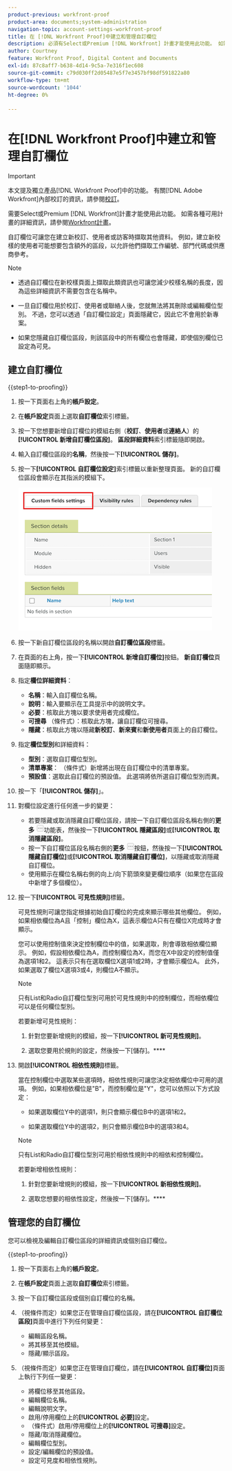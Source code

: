 ```yaml
---
product-previous: workfront-proof
product-area: documents;system-administration
navigation-topic: account-settings-workfront-proof
title: 在 [!DNL Workfront Proof]中建立和管理自訂欄位
description: 必須有Select或Premium [!DNL Workfront] 計畫才能使用此功能。 如需各種可用計畫的詳細資訊，請參閱Workfront計畫。
author: Courtney
feature: Workfront Proof, Digital Content and Documents
exl-id: 87c8aff7-b638-4d14-9c5a-7e316f1ec608
source-git-commit: c79d030ff2d05487e5f7e3457bf98df591822a80
workflow-type: tm+mt
source-wordcount: '1044'
ht-degree: 0%

---
```


# 在[!DNL Workfront Proof]中建立和管理自訂欄位

<!-- Audited: 4/2025 -->

>[!IMPORTANT]
>
>本文提及獨立產品[!DNL Workfront Proof]中的功能。 有關[!DNL Adobe Workfront]內部校訂的資訊，請參閱[校訂](../../../review-and-approve-work/proofing/proofing.md)。

需要Select或Premium [!DNL Workfront]計畫才能使用此功能。 如需各種可用計畫的詳細資訊，請參閱[Workfront計畫](https://www.workfront.com/plans)。

自訂欄位可讓您在建立新校訂、使用者或訪客時擷取其他資料。 例如，建立新校樣的使用者可能想要包含額外的區段，以允許他們擷取工作編號、部門代碼或供應商參考。

>[!NOTE]
>
>* 透過自訂欄位在新校樣頁面上擷取此類資訊也可讓您減少校樣名稱的長度，因為這些詳細資訊不需要包含在名稱中。
>
>* 一旦自訂欄位用於校訂、使用者或聯絡人後，您就無法將其刪除或編輯欄位型別。 不過，您可以透過「自訂欄位設定」頁面隱藏它，因此它不會用於新專案。
>
>* 如果您隱藏自訂欄位區段，則該區段中的所有欄位也會隱藏，即使個別欄位已設定為可見。

## 建立自訂欄位

{{step1-to-proofing}}

1. 按一下頁面右上角的&#x200B;**帳戶設定**。

1. 在&#x200B;**帳戶設定**&#x200B;頁面上選取&#x200B;**自訂欄位**&#x200B;索引標籤。

1. 按一下您想要新增自訂欄位的模組右側（**校訂**、**使用者**&#x200B;或&#x200B;**連絡人**）的&#x200B;**[!UICONTROL 新增自訂欄位區段]**。 **區段詳細資料**&#x200B;索引標籤隨即開啟。

1. 輸入自訂欄位區段的&#x200B;**名稱**，然後按一下&#x200B;**[!UICONTROL 儲存]**。

1. 按一下&#x200B;**[!UICONTROL 自訂欄位設定]**&#x200B;索引標籤以重新整理頁面。 新的自訂欄位區段會顯示在其指派的模組下。

   ![自訂欄位設定索引標籤](assets/custom-field-settings-tab.png)

1. 按一下新自訂欄位區段的名稱以開啟&#x200B;**自訂欄位區段**&#x200B;標籤。

1. 在頁面的右上角，按一下&#x200B;**[!UICONTROL 新增自訂欄位]**&#x200B;按鈕。 **新自訂欄位**&#x200B;頁面隨即顯示。

1. 指定&#x200B;**欄位詳細資料**：

   * **名稱**：輸入自訂欄位名稱。
   * **說明**：輸入要顯示在工具提示中的說明文字。
   * **必要**：核取此方塊以要求使用者完成欄位。
   * **可搜尋** （條件式）：核取此方塊，讓自訂欄位可搜尋。
   * **隱藏**：核取此方塊以隱藏&#x200B;**新校訂**、**新來賓**&#x200B;和&#x200B;**新使用者**&#x200B;頁面上的自訂欄位。

1. 指定&#x200B;**欄位型別**&#x200B;和詳細資料：

   * **型別**：選取自訂欄位型別。
   * **清單專案**： （條件式）新增將出現在自訂欄位中的清單專案。
   * **預設值**：選取此自訂欄位的預設值。 此選項將依所選自訂欄位型別而異。

1. 按一下「**[!UICONTROL 儲存]**」。

1. 對欄位設定進行任何進一步的變更：

   * 若要隱藏或取消隱藏自訂欄位區段，請按一下自訂欄位區段名稱右側的&#x200B;**更多** ![更多按鈕](assets/more-button-small.png)功能表，然後按一下&#x200B;**[!UICONTROL 隱藏區段]**&#x200B;或&#x200B;**[!UICONTROL 取消隱藏區段]**。
   * 按一下自訂欄位區段名稱右側的&#x200B;**更多** ![更多](assets/more-button-small.png)按鈕，然後按一下&#x200B;**[!UICONTROL 隱藏自訂欄位]**&#x200B;或&#x200B;**[!UICONTROL 取消隱藏自訂欄位]**，以隱藏或取消隱藏自訂欄位。
   * 使用顯示在欄位名稱右側的向上/向下箭頭來變更欄位順序（如果您在區段中新增了多個欄位）。

1. 按一下&#x200B;**[!UICONTROL 可見性規則]**&#x200B;標籤。

   可見性規則可讓您指定根據初始自訂欄位的完成來顯示哪些其他欄位。 例如，如果相依欄位為A且「控制」欄位為X，這表示欄位A只有在欄位X完成時才會顯示。

   您可以使用控制值來決定控制欄位中的值，如果選取，則會導致相依欄位顯示。 例如，假設相依欄位為A，而控制欄位為X，而您在X中設定的控制值僅為選項1和2。 這表示只有在選取欄位X選項1或2時，才會顯示欄位A。 此外，如果選取了欄位X選項3或4，則欄位A不顯示。

   >[!NOTE]
   >
   >只有List和Radio自訂欄位型別可用於可見性規則中的控制欄位，而相依欄位可以是任何欄位型別。

   若要新增可見性規則：

   1. 針對您要新增規則的模組，按一下&#x200B;**[!UICONTROL 新可見性規則]**。

   1. 選取您要用於規則的設定，然後按一下[儲存]。****

1. 開啟&#x200B;**[!UICONTROL 相依性規則]**&#x200B;標籤。

   當在控制欄位中選取某些選項時，相依性規則可讓您決定相依欄位中可用的選項。 例如，如果相依欄位是&quot;B&quot;，而控制欄位是&quot;Y&quot;，您可以依照以下方式設定：

   * 如果選取欄位Y中的選項1，則只會顯示欄位B中的選項1和2。

   * 如果選取欄位Y中的選項2，則只會顯示欄位B中的選項3和4。

   >[!NOTE]
   >
   >只有List和Radio自訂欄位型別可用於相依性規則中的相依和控制欄位。

   若要新增相依性規則：

   1. 針對您要新增規則的模組，按一下&#x200B;**[!UICONTROL 新相依性規則]**。

   1. 選取您想要的相依性設定，然後按一下[儲存]。****

## 管理您的自訂欄位

您可以檢視及編輯自訂欄位區段的詳細資訊或個別自訂欄位。

{{step1-to-proofing}}

1. 按一下頁面右上角的&#x200B;**帳戶設定**。

1. 在&#x200B;**帳戶設定**&#x200B;頁面上選取&#x200B;**自訂欄位**&#x200B;索引標籤。

1. 按一下自訂欄位區段或個別自訂欄位的名稱。

1. （視條件而定）如果您正在管理自訂欄位區段，請在&#x200B;**[!UICONTROL 自訂欄位區段]**&#x200B;頁面中進行下列任何變更：

   * 編輯區段名稱。
   * 將其移至其他模組。
   * 隱藏/顯示區段。

1. （視條件而定）如果您正在管理自訂欄位，請在&#x200B;**[!UICONTROL 自訂欄位]**&#x200B;頁面上執行下列任一變更：

   * 將欄位移至其他區段。
   * 編輯欄位名稱。
   * 編輯說明文字。
   * 啟用/停用欄位上的&#x200B;**[!UICONTROL 必要]**&#x200B;設定。
   * （條件式）啟用/停用欄位上的&#x200B;**[!UICONTROL 可搜尋]**&#x200B;設定。
   * 隱藏/取消隱藏欄位。
   * 編輯欄位型別。
   * 設定/編輯欄位的預設值。
   * 設定可見度和相依性規則。

